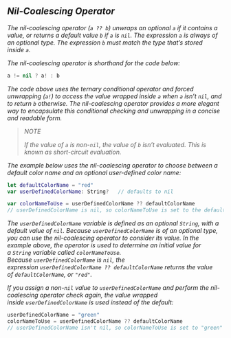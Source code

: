 ## *Nil-Coalescing Operator*

*The nil-coalescing operator (`a ?? b`) unwraps an optional `a` if it contains a value, or returns a default value `b` if `a` is `nil`. The expression `a` is always of an optional type. The expression `b` must match the type that’s stored inside `a`.*

*The nil-coalescing operator is shorthand for the code below:*

```swift
a != nil ? a! : b
```

*The code above uses the ternary conditional operator and forced unwrapping (`a!`) to access the value wrapped inside `a` when `a` isn’t `nil`, and to return `b` otherwise. The nil-coalescing operator provides a more elegant way to encapsulate this conditional checking and unwrapping in a concise and readable form.*

> *NOTE*
> 
> *If the value of `a` is non-`nil`, the value of `b` isn’t evaluated. This is known as short-circuit evaluation.*

*The example below uses the nil-coalescing operator to choose between a default color name and an optional user-defined color name:*

```swift
let defaultColorName = "red"
var userDefinedColorName: String?   // defaults to nil

var colorNameToUse = userDefinedColorName ?? defaultColorName
// userDefinedColorName is nil, so colorNameToUse is set to the default of "red"
```

*The `userDefinedColorName` variable is defined as an optional `String`, with a default value of `nil`. Because `userDefinedColorName` is of an optional type, you can use the nil-coalescing operator to consider its value. In the example above, the operator is used to determine an initial value for a `String` variable called `colorNameToUse`. Because `userDefinedColorName` is `nil`, the expression `userDefinedColorName ?? defaultColorName` returns the value of `defaultColorName`, or `"red"`.*

*If you assign a non-`nil` value to `userDefinedColorName` and perform the nil-coalescing operator check again, the value wrapped inside `userDefinedColorName` is used instead of the default:*

```swift
userDefinedColorName = "green"
colorNameToUse = userDefinedColorName ?? defaultColorName
// userDefinedColorName isn't nil, so colorNameToUse is set to "green"
```


